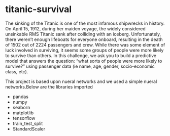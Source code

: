 # titanic-survival
The sinking of the Titanic is one of the most infamous shipwrecks in history. On April 15, 1912, during her maiden voyage, the widely considered unsinkable RMS Titanic sank after colliding with an iceberg. Unfortunately, there weren’t enough lifeboats for everyone onboard, resulting in the death of 1502 out of 2224 passengers and crew. While there was some element of luck involved in surviving, it seems some groups of people were more likely to survive than others. In this challenge, we ask you to build a predictive model that answers the question: “what sorts of people were more likely to survive?” using passenger data (ie name, age, gender, socio-economic class, etc).

This project is based upon nueral networks and we used a simple nueral networks.Below are the libraries imported
* pandas
* numpy 
* seaborn 
* matplotlib
* tensorflow 
* train_test_split
* StandardScaler

